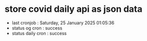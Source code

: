 # store covid daily api as json data

- last cronjob : Saturday, 25 January 2025 01:05:36
- status og cron : success
- status daily cron : success
      
      